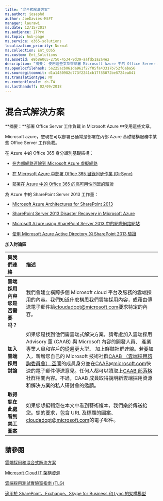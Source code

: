 ```yaml
---
title: "混合式解決方案"
ms.author: josephd
author: JoeDavies-MSFT
manager: laurawi
ms.date: 12/15/2017
ms.audience: ITPro
ms.topic: hub-page
ms.service: o365-solutions
localization_priority: Normal
ms.collection: Ent_O365
ms.custom: Ent_Solutions
ms.assetid: e9b8e065-2750-4534-9d39-aafd51a2a4e2
description: "摘要： 使用這些文章來部署 Microsoft Azure 中的 Office Server 工作負載。"
ms.openlocfilehash: 5a225acb061da961f27f05fa43317b752f6aba56
ms.sourcegitcommit: d1a1480982c773f2241cb17f85072be8724ea841
ms.translationtype: MT
ms.contentlocale: zh-TW
ms.lasthandoff: 02/09/2018
---
```

# <a name="hybrid-solutions"></a>混合式解決方案

 **摘要：**部署 Office Server 工作負載 in Microsoft Azure 中使用這些文章。
  
Microsoft azure，您現在可以部署已通常是部署在內部 Azure 基礎結構服務中某些 Office Server 工作負載。
  
在 Azure 中的 Office 365 身分識別基礎結構：
  
- [在內部網路連線到 Microsoft Azure 虛擬網路](connect-an-on-premises-network-to-a-microsoft-azure-virtual-network.md)
    
- [在 Microsoft Azure 中部署 Office 365 目錄同步作業 (DirSync)](deploy-office-365-directory-synchronization-dirsync-in-microsoft-azure.md)
    
- [部署在 Azure 中的 Office 365 的高可用性同盟的驗證](deploy-high-availability-federated-authentication-for-office-365-in-azure.md)
    
為 Azure 中的 SharePoint Server 2013 工作量：
  
- [Microsoft Azure Architectures for SharePoint 2013](microsoft-azure-architectures-for-sharepoint-2013.md)
    
- [SharePoint Server 2013 Disaster Recovery in Microsoft Azure](sharepoint-server-2013-disaster-recovery-in-microsoft-azure.md)
    
- [Microsoft Azure using SharePoint Server 2013 中的網際網路網站](internet-sites-in-microsoft-azure-using-sharepoint-server-2013.md)
    
- [使用 Microsoft Azure Active Directory 的 SharePoint 2013 驗證](using-microsoft-azure-active-directory-for-sharepoint-2013-authentication.md)
    
**加入討論區**

|**與我們連絡**|**描述**|
|:-----|:-----|
|**雲端採用內容您是否需要吗？** <br/> |我們會建立橫跨多個 Microsoft cloud 平台及服務的雲端採用的內容。我們知道什麼構思我們雲端採用內容，或藉由傳送電子郵件給[cloudadopt@microsoft.com](mailto:cloudadopt@microsoft.com?Subject=[Cloud%20Adoption%20Content%20Feedback]:%20)要求特定的內容。<br/> |
|**加入雲端採用討論** <br/> |如果您是找到他們需雲端式解決方案，請考慮加入雲端採用 Advisory 董 (CAAB) 與 Microsoft 內容的開發人員、 產業專業人員和客戶的從遍更大型、 加上鮮豔社群連線。若要加入，新增您自己的 Microsoft 技術社群[CAAB （雲端採用諮詢委員會） 空間](https://aka.ms/caab)的成員身分並在[CAAB@microsoft.com](mailto:caab@microsoft.com?Subject=I%20just%20joined%20the%20Cloud%20Adoption%20Advisory%20Board!)快速的電子郵件傳送意見。任何人都可以讀取上[CAAB 部落格](https://blogs.technet.com/b/solutions_advisory_board/)社群相關內容。不過，CAAB 成員取得說明新雲端採用資源和解決方案的私人研討會的邀請。<br/> |
|**取得您在此處看到美工圖案** <br/> |如果您想編輯您在本文中看到藝術複本，我們樂於傳送給您。您的要求，包含 URL 及標題的圖案、 [cloudadopt@microsoft.com](mailto:cloudadopt@microsoft.com?subject=[Art%20Request]:%20)的電子郵件。<br/> |
   
## <a name="see-also"></a>請參閱

[雲端採用和混合式解決方案](cloud-adoption-and-hybrid-solutions.md)
  
[Microsoft Cloud IT 架構資源](microsoft-cloud-it-architecture-resources.md)
  
[雲端採用測試實驗室指南 (TLG)](cloud-adoption-test-lab-guides-tlgs.md)
  
[適用於 SharePoint、Exchange、Skype for Business 和 Lync 的架構模型](architectural-models-for-sharepoint-exchange-skype-for-business-and-lync.md)


